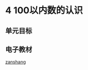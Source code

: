 # 4 100以内数的认识

## 单元目标


## 电子教材

<Ebook grade="xxsx1b" :pages="33" :paged="50" ></Ebook>

[zanshang](../res/zanshang.md ':include')